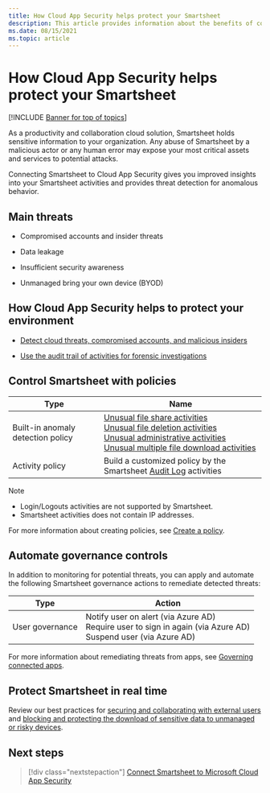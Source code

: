 ```yaml
---
title: How Cloud App Security helps protect your Smartsheet
description: This article provides information about the benefits of connecting your Smartsheet app to Cloud App Security using the API connector for visibility and control over use.
ms.date: 08/15/2021
ms.topic: article
---
```

# How Cloud App Security helps protect your Smartsheet

[!INCLUDE [Banner for top of topics](includes/banner.md)]

As a productivity and collaboration cloud solution, Smartsheet holds sensitive information to your organization. Any abuse of Smartsheet by a malicious actor or any human error may expose your most critical assets and services to potential attacks.

Connecting Smartsheet to Cloud App Security gives you improved insights into your Smartsheet activities and provides threat detection for anomalous behavior.

## Main threats

- Compromised accounts and insider threats

- Data leakage

- Insufficient security awareness

- Unmanaged bring your own device (BYOD)

## How Cloud App Security helps to protect your environment

- [Detect cloud threats, compromised accounts, and malicious insiders](best-practices.md#detect-cloud-threats-compromised-accounts-malicious-insiders-and-ransomware)

- [Use the audit trail of activities for forensic investigations](best-practices.md#use-the-audit-trail-of-activities-for-forensic-investigations)

## Control Smartsheet with policies

| **Type**                           | **Name**                                                     |
| ---------------------------------- | ------------------------------------------------------------ |
| Built-in  anomaly detection policy | [Unusual file share activities](anomaly-detection-policy.md#unusual-activities-by-user)  <br /> [Unusual file deletion activities](anomaly-detection-policy.md#unusual-activities-by-user) <br /> [Unusual   administrative activities](anomaly-detection-policy.md#unusual-activities-by-user)  <br /> [Unusual multiple file download activities](anomaly-detection-policy.md#unusual-activities-by-user)  |
| Activity  policy                   | Build a customized policy by the Smartsheet [Audit Log](https://smartsheet-platform.github.io/event-reporting-docs/) activities |

>[!NOTE]
>
>- Login/Logouts activities are not supported by Smartsheet.
>- Smartsheet activities does not contain IP addresses.

For more information about creating policies, see [Create a policy](control-cloud-apps-with-policies.md#create-a-policy).

## Automate governance controls

In addition to monitoring for potential threats, you can apply and automate the following Smartsheet governance actions to remediate detected threats:

| **Type**        | **Action**                                                   |
| --------------- | ------------------------------------------------------------ |
| User governance | Notify user on  alert (via Azure AD)<br />  Require user to sign in again (via Azure AD)   <br /> Suspend user (via Azure AD) |

For more information about remediating threats from apps, see [Governing connected apps](governance-actions.md).

## Protect Smartsheet in real time

Review our best practices for [securing and collaborating with external users](best-practices.md#secure-collaboration-with-external-users-by-enforcing-real-time-session-controls) and [blocking and protecting the download of sensitive data to unmanaged or risky devices](best-practices.md#block-and-protect-download-of-sensitive-data-to-unmanaged-or-risky-devices).

## Next steps

> [!div class="nextstepaction"]
> [Connect Smartsheet to Microsoft Cloud App Security](connect-smartsheet-to-microsoft-cloud-app-security.md)
